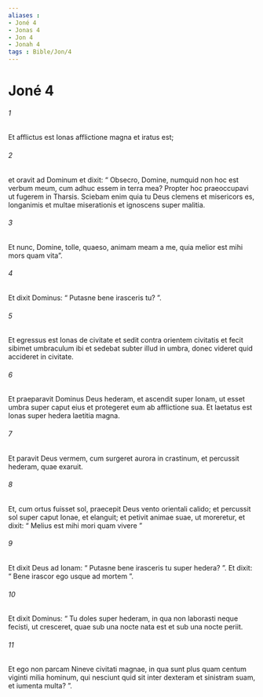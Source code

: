 ```yaml
---
aliases : 
- Joné 4
- Jonas 4
- Jon 4
- Jonah 4
tags : Bible/Jon/4
---
```


# Joné 4

###### 1
Et afflictus est Ionas afflictione magna et iratus est; 
###### 2
et oravit ad Dominum et dixit: “ Obsecro, Domine, numquid non hoc est verbum meum, cum adhuc essem in terra mea? Propter hoc praeoccupavi ut fugerem in Tharsis. Sciebam enim quia tu Deus clemens et misericors es, longanimis et multae miserationis et ignoscens super malitia. 
###### 3
Et nunc, Domine, tolle, quaeso, animam meam a me, quia melior est mihi mors quam vita”. 
###### 4
Et dixit Dominus: “ Putasne bene irasceris tu? ”.
###### 5
Et egressus est Ionas de civitate et sedit contra orientem civitatis et fecit sibimet umbraculum ibi et sedebat subter illud in umbra, donec videret quid accideret in civitate. 
###### 6
Et praeparavit Dominus Deus hederam, et ascendit super Ionam, ut esset umbra super caput eius et protegeret eum ab afflictione sua. Et laetatus est Ionas super hedera laetitia magna.
###### 7
Et paravit Deus vermem, cum surgeret aurora in crastinum, et percussit hederam, quae exaruit. 
###### 8
Et, cum ortus fuisset sol, praecepit Deus vento orientali calido; et percussit sol super caput Ionae, et elanguit; et petivit animae suae, ut moreretur, et dixit: “ Melius est mihi mori quam vivere ”
###### 9
Et dixit Deus ad Ionam: “ Putasne bene irasceris tu super hedera? ”. Et dixit: “ Bene irascor ego usque ad mortem ”. 
###### 10
Et dixit Dominus: “ Tu doles super hederam, in qua non laborasti neque fecisti, ut cresceret, quae sub una nocte nata est et sub una nocte periit. 
###### 11
Et ego non parcam Nineve civitati magnae, in qua sunt plus quam centum viginti milia hominum, qui nesciunt quid sit inter dexteram et sinistram suam, et iumenta multa? ”.
